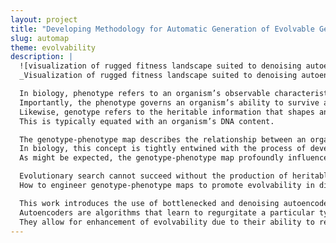 ```yaml
---
layout: project
title: "Developing Methodology for Automatic Generation of Evolvable Genotype-Phenotype Maps"
slug: automap
theme: evolvability
description: |
  ![visualization of rugged fitness landscape suited to denoising autoencoder genotype-phenotype map.](/resources/cover-automap.png){:width="100%"}{:height="200px"}{:style="object-fit:cover; object-position:top;"}
  _Visualization of rugged fitness landscape suited to denoising autoencoder genotype-phenotype map._

  In biology, phenotype refers to an organism’s observable characteristics (morphological, behavioral, physiological, chemical, etc.).
  Importantly, the phenotype governs an organism’s ability to survive and reproduce --- its fitness.
  Likewise, genotype refers to the heritable information that shapes an organism’s phenotype.
  This is typically equated with an organism’s DNA content.

  The genotype-phenotype map describes the relationship between an organism’s genotype and its phenotype.
  In biology, this concept is tightly entwined with the process of development, the dynamics through which an organism’s genotype and environment interact to determine its phenotype.
  As might be expected, the genotype-phenotype map profoundly influences the character of phenotypic variation that is produced under genetic mutation.

  Evolutionary search cannot succeed without the production of heritable, viable phenotypic variation, a trait referred to as evolvability.
  How to engineer genotype-phenotype maps to promote evolvability in digital evolution systems remains a crucial open question.

  This work introduces the use of bottlenecked and denoising autoencoders to automatically generate evolvable genotype-phenotype mappings.
  Autoencoders are algorithms that learn to regurgitate a particular type of input, usually implemented using deep learning.
  They allow for enhancement of evolvability due to their ability to repair poor-quality solutions and compactly represent the space of high-quality solutions.
---
```

